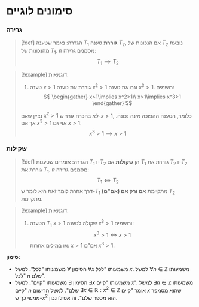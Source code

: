 # סימונים לוגיים

 
 ### גרירה
 >[!def] הגדרה:
> נאמר שטענה $T_1$ **גוררת** טענה $T_2$, אם הנכונות של $T_2$ נובעת מהנכונות של $T_1$. מסמנים גרירה זו:
> $$
> T_{1}\implies T_{2}
> $$

>[!example] דוגמאות:
> 1. טענה $x>1$ גוררת את טענה $x^2>1$ וגם את טענה $x^3>1$. רושמים:
>	$$
>	\begin{gather}
>	x>1\implies x^2>1\\
>	x>1\implies x^3>1
>	\end{gather}
>	$$
>	
>	נציין שאם $x^2>1$ לא בהכרח גורר ש-$x>1$, כלומר, הטענה ההפוכה אינה נכונה. אך אם $x^3>1$ אזי גם $x>1$:
>	$$
>	x^3>1\implies x>1
>	$$

### שקילות
>[!def] הגדרה:
> אומרים שטענות $T_1$ ו-$T_2$ הן **שקולות** אם $T_1$ גוררת את $T_2$ ו-$T_2$ גוררת את $T_1$. מסמנים גרירה זו:
> $$
> T_{1}\iff T_{2}
> $$
> דרך אחרת לומר זאת היא לומר ש-$T_1$ מתקיימת **אם ורק אם (אם"ם)** $T_2$ מתקיימת.
> 

>[!example] דוגמאות:
> 1. הטענה $T_1$ $x>1$ שקולה לטענה $x^3>1$ ורושמים:
>	$$
>	x^3>1 \iff x>1
>	$$
>	או במילים אחרות: $x>1$ אם"ם $x^3>1$.
>	

**סימון:**
- הסימון $\forall$ משמעותו "לכל". למשל $\forall x$ משמעותו "לכל $x$. למשל $\forall n \in \mathbb{Z}$ משמעותו "לכל $n$ שלם".
- הסימון $\exists$ משמעותו "קיים". למשל $\exists x$ משמעותו "קיים $x$". למשל $\exists n \in \mathbb{Z}$ משמעותו "קיים $n$ שלם". למשל הרישום $\exists x\in\mathbb{R}:x^2\in\mathbb{Z}$ אומר "קיים $x$ שהוא מסמפר ממשי כך ש-$x^2$ הוא מספר שלם". זה אפילו נכון.